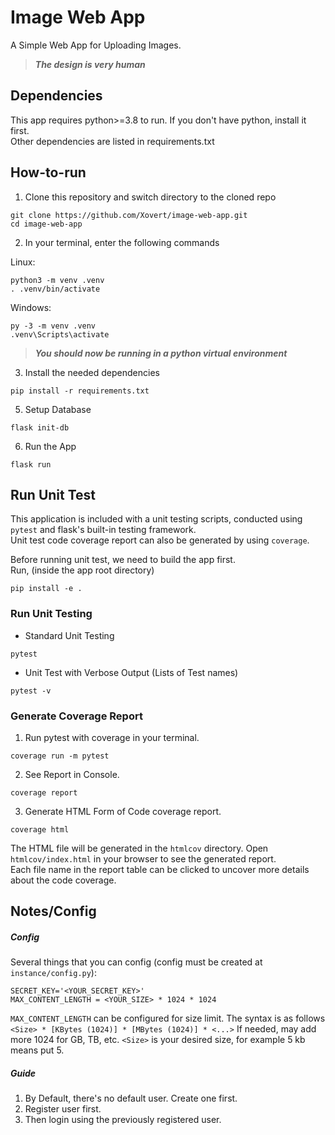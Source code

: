 # Image Web App

A Simple Web App for Uploading Images.  
> ***The design is very human***

## Dependencies

This app requires python>=3.8 to run. If you don't have python, install it first.  
Other dependencies are listed in requirements.txt

## How-to-run

1. Clone this repository and switch directory to the cloned repo
```console
git clone https://github.com/Xovert/image-web-app.git
cd image-web-app
```

2. In your terminal, enter the following commands

Linux:
```console
python3 -m venv .venv
. .venv/bin/activate
```
Windows:
```console
py -3 -m venv .venv
.venv\Scripts\activate
```
> ***You should now be running in a python virtual environment***

3. Install the needed dependencies
```console
pip install -r requirements.txt
```

5. Setup Database
```console
flask init-db
```

6. Run the App
```console
flask run 
```

## Run Unit Test
This application is included with a unit testing scripts, conducted using `pytest` and flask's built-in testing framework.  
Unit test code coverage report can also be generated by using `coverage`.  

Before running unit test, we need to build the app first.  
Run, (inside the app root directory)
```console
pip install -e .
```

### Run Unit Testing
- Standard Unit Testing
```console
pytest
```
- Unit Test with Verbose Output (Lists of Test names)
```console
pytest -v
```

### Generate Coverage Report

1. Run pytest with coverage in your terminal.
```console
coverage run -m pytest
```

2. See Report in Console.
```console
coverage report
```

3. Generate HTML Form of Code coverage report.
```console
coverage html
```
The HTML file will be generated in the `htmlcov` directory. Open `htmlcov/index.html` in your browser to see the generated report.  
Each file name in the report table can be clicked to uncover more details about the code coverage.  

## Notes/Config

##### Config
Several things that you can config (config must be created at `instance/config.py`):
```
SECRET_KEY='<YOUR_SECRET_KEY>'
MAX_CONTENT_LENGTH = <YOUR_SIZE> * 1024 * 1024
```
`MAX_CONTENT_LENGTH` can be configured for size limit. The syntax is as follows
``` <Size> * [KBytes (1024)] * [MBytes (1024)] * <...> ```
If needed, may add more 1024 for GB, TB, etc.
`<Size>` is your desired size, for example 5 kb means put 5.

##### Guide
1. By Default, there's no default user. Create one first.
2. Register user first.
3. Then login using the previously registered user.
